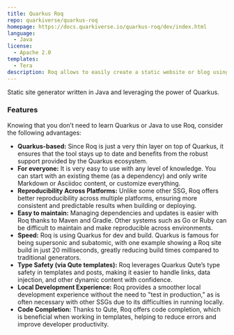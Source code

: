 ```yaml
---
title: Quarkus Roq
repo: quarkiverse/quarkus-roq
homepage: https://docs.quarkiverse.io/quarkus-roq/dev/index.html
language:
  - Java
license:
  - Apache 2.0
templates:
  - Tera
description: Roq allows to easily create a static website or blog using Quarkus super-powers.
---
```


Static site generator written in Java and leveraging the power of Quarkus.

### Features

Knowing that you don’t need to learn Quarkus or Java to use Roq, consider the following advantages:

- **Quarkus-based:** Since Roq is just a very thin layer on top of Quarkus, it ensures that the tool stays up to date and benefits from the robust support provided by the Quarkus ecosystem.
- **For everyone:** It is very easy to use with any level of knowledge. You can start with an existing theme (as a dependency) and only write Markdown or Asciidoc content, or customize everything.
- **Reproducibility Across Platforms:** Unlike some other SSG, Roq offers better reproducibility across multiple platforms, ensuring more consistent and predictable results when building or deploying.
- **Easy to maintain:** Managing dependencies and updates is easier with Roq thanks to Maven and Gradle. Other systems such as Go or Ruby can be difficult to maintain and make reproducible across environments.
- **Speed:** Roq is using Quarkus for dev and build. Quarkus is famous for being supersonic and subatomic, with one example showing a Roq site build in just 20 milliseconds, greatly reducing build times compared to traditional generators.
- **Type Safety (via Qute templates):** Roq leverages Quarkus Qute’s type safety in templates and posts, making it easier to handle links, data injection, and other dynamic content with confidence.
- **Local Development Experience:** Roq provides a smoother local development experience without the need to "test in production," as is often necessary with other SSGs due to its difficulties in running locally.
- **Code Completion:** Thanks to Qute, Roq offers code completion, which is beneficial when working in templates, helping to reduce errors and improve developer productivity.
